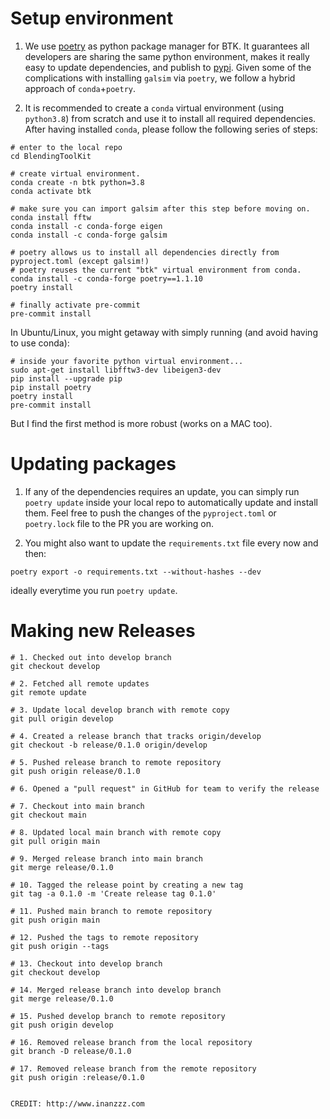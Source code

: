 # Setup environment

1. We use [poetry](https://python-poetry.org) as python package manager for BTK. It guarantees all developers are sharing the same python environment, makes it really easy to update dependencies, and publish to [pypi](https://pypi.org). Given some of the complications with installing `galsim` via `poetry`, we follow a hybrid approach of `conda`+`poetry`.

2. It is recommended to create a `conda` virtual environment (using `python3.8`) from scratch and use it to install all required dependencies. After having installed `conda`, please follow the following series of steps:

```
# enter to the local repo
cd BlendingToolKit

# create virtual environment.
conda create -n btk python=3.8
conda activate btk

# make sure you can import galsim after this step before moving on.
conda install fftw
conda install -c conda-forge eigen
conda install -c conda-forge galsim

# poetry allows us to install all dependencies directly from pyproject.toml (except galsim!)
# poetry reuses the current "btk" virtual environment from conda.
conda install -c conda-forge poetry==1.1.10
poetry install

# finally activate pre-commit
pre-commit install
```

In Ubuntu/Linux, you might getaway with simply running (and avoid having to use conda):

```
# inside your favorite python virtual environment...
sudo apt-get install libfftw3-dev libeigen3-dev
pip install --upgrade pip
pip install poetry
poetry install
pre-commit install
```

But I find the first method is more robust (works on a MAC too).

# Updating packages

1. If any of the dependencies requires an update, you can simply run `poetry update` inside your local repo to automatically update and install them. Feel free to push the changes of the `pyproject.toml` or `poetry.lock` file to the PR you are working on.

2. You might also want to update the `requirements.txt` file every now and then:

```
poetry export -o requirements.txt --without-hashes --dev
```

ideally everytime you run `poetry update`.

# Making new Releases

```
# 1. Checked out into develop branch
git checkout develop

# 2. Fetched all remote updates
git remote update

# 3. Update local develop branch with remote copy
git pull origin develop

# 4. Created a release branch that tracks origin/develop
git checkout -b release/0.1.0 origin/develop

# 5. Pushed release branch to remote repository
git push origin release/0.1.0

# 6. Opened a "pull request" in GitHub for team to verify the release

# 7. Checkout into main branch
git checkout main

# 8. Updated local main branch with remote copy
git pull origin main

# 9. Merged release branch into main branch
git merge release/0.1.0

# 10. Tagged the release point by creating a new tag
git tag -a 0.1.0 -m 'Create release tag 0.1.0'

# 11. Pushed main branch to remote repository
git push origin main

# 12. Pushed the tags to remote repository
git push origin --tags

# 13. Checkout into develop branch
git checkout develop

# 14. Merged release branch into develop branch
git merge release/0.1.0

# 15. Pushed develop branch to remote repository
git push origin develop

# 16. Removed release branch from the local repository
git branch -D release/0.1.0

# 17. Removed release branch from the remote repository
git push origin :release/0.1.0


CREDIT: http://www.inanzzz.com
```
